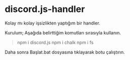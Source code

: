 # discord.js-handler
Kolay mı kolay işsizlikten yaptığım bir handler.

Kurulum;
Aşağıda belirttiğim komutları sırasıyla kullanın.
> npm i discord.js
> npm i chalk
> npm i fs

Daha sonra Başlat.bat dosyasına tıklayarak botu çalıştırın.
